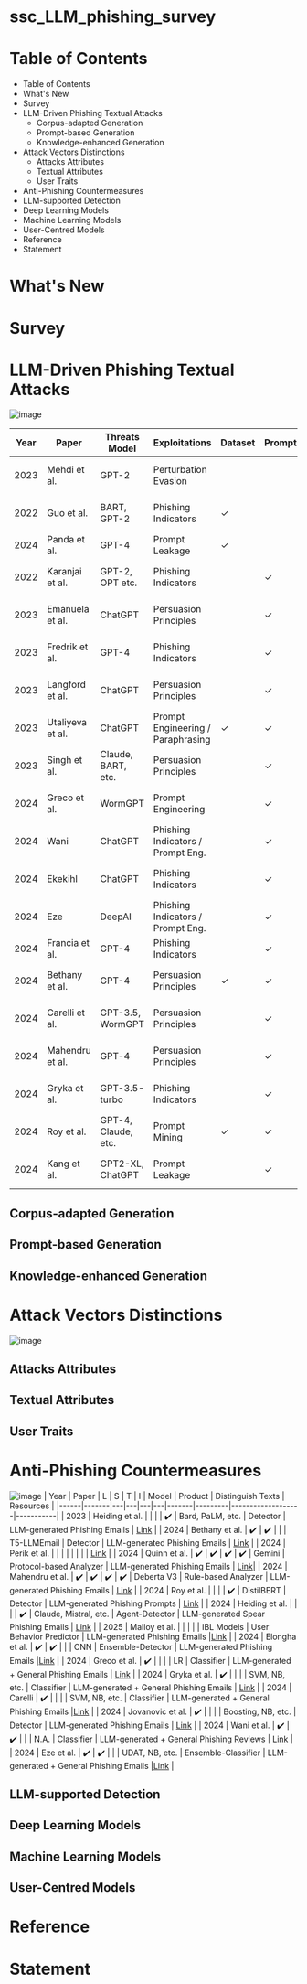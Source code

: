# ssc_LLM_phishing_survey
# Table of Contents
- Table of Contents
- What's New
- Survey
- LLM-Driven Phishing Textual Attacks
  - Corpus-adapted Generation
  - Prompt-based Generation
  - Knowledge-enhanced Generation
- Attack Vectors Distinctions
  - Attacks Attributes
  - Textual Attributes
  - User Traits
-  Anti-Phishing Countermeasures
  - LLM-supported Detection
  - Deep Learning Models
  - Machine Learning Models
  - User-Centred Models
- Reference
- Statement

# What's New
# Survey
# LLM-Driven Phishing Textual Attacks
![image](https://github.com/user-attachments/assets/01a7c2c6-c7c4-49a5-a385-b81a8e4abd7a)

| Year | Paper             | Threats Model        | Exploitations                          | Dataset   | Prompt  | Model   | Output            | Resources |
|------|-------------------|----------------------|----------------------------------------|-----|-----|-----|---------------------------------|----------|
| 2023 | Mehdi et al.      | GPT-2                | Perturbation Evasion                   |     |     | ✓   | General Phishing Emails         |[Link]() |
| 2022 | Guo et al.        | BART, GPT-2          | Phishing Indicators                    | ✓   |     | ✓   | General Phishing Emails         |[Link]() |
| 2024 | Panda et al.      | GPT-4                | Prompt Leakage                         | ✓   |     | ✓   | Spear Phishing Bio              |[Link]() |
| 2022 | Karanjai et al.   | GPT-2, OPT etc.      | Phishing Indicators                    |     | ✓   | ✓   | General Phishing Emails         |[Link]() |
| 2023 | Emanuela et al.   | ChatGPT              | Persuasion Principles                  |     | ✓   |     | General/Spear Phishing Emails   |[Link]() |
| 2023 | Fredrik et al.    | GPT-4                | Phishing Indicators                    |     | ✓   |     | Spear Phishing Emails           |[Link]() |
| 2023 | Langford et al.   | ChatGPT              | Persuasion Principles                  |     | ✓   |     | Spear Phishing Emails           |[Link]() |
| 2023 | Utaliyeva et al.  | ChatGPT              | Prompt Engineering / Paraphrasing      | ✓   | ✓   |     | General Phishing Emails         |[Link]() |
| 2023 | Singh et al.      | Claude, BART, etc.   | Persuasion Principles                  |     | ✓   |     | General Phishing Emails         |[Link]() |
| 2024 | Greco et al.      | WormGPT              | Prompt Engineering                     |     | ✓   |     | General Phishing Emails         |[Link]() |
| 2024 | Wani              | ChatGPT              | Phishing Indicators / Prompt Eng.      |     | ✓   |     | Phishing Reviews                |[Link]() |
| 2024 | Ekekihl           | ChatGPT              | Phishing Indicators                    |     | ✓   |     | General Phishing Emails         |[Link]() |
| 2024 | Eze               | DeepAI               | Phishing Indicators / Prompt Eng.      |     | ✓   |     | General Phishing Emails         |[Link]() |
| 2024 | Francia et al.    | GPT-4                | Phishing Indicators                    |     | ✓   |     | Spear Phishing SMS              |[Link]() |
| 2024 | Bethany et al.    | GPT-4                | Persuasion Principles                  | ✓   | ✓   |     | Spear Phishing Emails           |[Link]() |
| 2024 | Carelli et al.    | GPT-3.5, WormGPT     | Persuasion Principles                  |     | ✓   |     | Multi-Subject Phishing Emails   |[Link]() |
| 2024 | Mahendru et al.   | GPT-4                | Persuasion Principles                  |     | ✓   |     | General Phishing SMS/Emails     |[Link]() |
| 2024 | Gryka et al.      | GPT-3.5-turbo        | Phishing Indicators                    |     | ✓   |     | General Phishing Emails         |[Link]() |
| 2024 | Roy et al.        | GPT-4, Claude, etc.  | Prompt Mining                          | ✓   | ✓   |     | Malicious Prompt Dataset        |[Link]() |
| 2024 | Kang et al.       | GPT2-XL, ChatGPT     | Prompt Leakage                         |     | ✓   |     | Spear Phishing Emails           |[Link]() |

## Corpus-adapted Generation
## Prompt-based Generation
## Knowledge-enhanced Generation

# Attack Vectors Distinctions
![image](https://github.com/user-attachments/assets/c43198a8-fe2c-4a77-981a-df455a922b71)

## Attacks Attributes
## Textual Attributes
## User Traits

# Anti-Phishing Countermeasures
![image](https://github.com/user-attachments/assets/ea07c796-951b-4ca0-b157-1f2da1886c14)
| Year | Paper | L | S | T | I | Model | Product | Distinguish Texts | Resources |
|------|-------|---|---|---|---|-------|---------|-------------------|-----------|
| 2023 | Heiding et al. |  |  |  | ✔️ | Bard, PaLM, etc. | Detector | LLM-generated Phishing Emails | [Link]() |
| 2024 | Bethany et al. | ✔️ | ✔️ |  |  | T5-LLMEmail | Detector | LLM-generated Phishing Emails | [Link]() |
| 2024 | Perik et al. |  |  |  |  |  |  |  | [Link]() |
| 2024 | Quinn et al. | ✔️ | ✔️ | ✔️ | ✔️ | Gemini | Protocol-based Analyzer | LLM-generated Phishing Emails |  [Link]()|
| 2024 | Mahendru et al. | ✔️ | ✔️ | ✔️ | ✔️ | Deberta V3 | Rule-based Analyzer | LLM-generated Phishing Emails | [Link]() |
| 2024 | Roy et al. |  |  |  | ✔️ | DistilBERT | Detector | LLM-generated Phishing Prompts | [Link]() |
| 2024 | Heiding et al. |  |  |  | ✔️ | Claude, Mistral, etc. | Agent-Detector | LLM-generated Spear Phishing Emails | [Link]() |
| 2025 | Malloy et al. |  |  |  |  | IBL Models | User Behavior Predictor | LLM-generated Phishing Emails |[Link]()  |
| 2024 | Elongha et al. | ✔️ | ✔️ |  |  | CNN | Ensemble-Detector | LLM-generated Phishing Emails |[Link]()  |
| 2024 | Greco et al. | ✔️ |  |  |  | LR | Classifier | LLM-generated + General Phishing Emails | [Link]() |
| 2024 | Gryka et al. | ✔️ |  |  |  | SVM, NB, etc. | Classifier | LLM-generated + General Phishing Emails | [Link]() |
| 2024 | Carelli | ✔️ |  |  |  | SVM, NB, etc. | Classifier | LLM-generated + General Phishing Emails |[Link]()  |
| 2024 | Jovanovic et al. | ✔️ |  |  |  | Boosting, NB, etc. | Detector | LLM-generated Phishing Emails | [Link]() |
| 2024 | Wani et al. | ✔️ | ✔️ |  |  | N.A. | Classifier | LLM-generated + General Phishing Reviews | [Link]() |
| 2024 | Eze et al. | ✔️ | ✔️ |  |  | UDAT, NB, etc. | Ensemble-Classifier | LLM-generated + General Phishing Emails |[Link]() |

## LLM-supported Detection
## Deep Learning Models
## Machine Learning Models
## User-Centred Models

# Reference
# Statement
